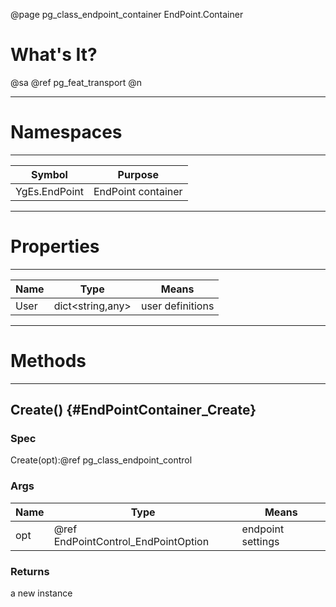 ﻿@page pg_class_endpoint_container EndPoint.Container

# What's It?

@sa @ref pg_feat_transport @n

-----
# Namespaces

-----
| Symbol | Purpose |
|--------|---------|
| YgEs.EndPoint | EndPoint container |

-----
# Properties

-----
| Name | Type | Means |
|------|------|-------|
| User | dict<string,any> | user definitions |

-----
# Methods

-----
## Create() {#EndPointContainer_Create}

### Spec

Create(opt):@ref pg_class_endpoint_control

### Args

| Name | Type | Means |
|------|------|-------|
| opt | @ref EndPointControl_EndPointOption | endpoint settings |

### Returns

a new instance
